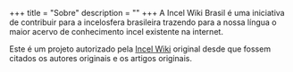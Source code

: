 +++
title = "Sobre"
description = ""
+++
A Incel Wiki Brasil é uma iniciativa de contribuir para a incelosfera brasileira trazendo para a nossa língua o maior acervo de conhecimento incel existente na internet.

Este é um projeto autorizado pela [Incel Wiki](https://incels.wiki/w/Main_Page) original desde que fossem citados os autores originais e os artigos originais.
